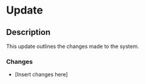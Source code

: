 # Update
## Description
This update outlines the changes made to the system.

### Changes
- [Insert changes here]